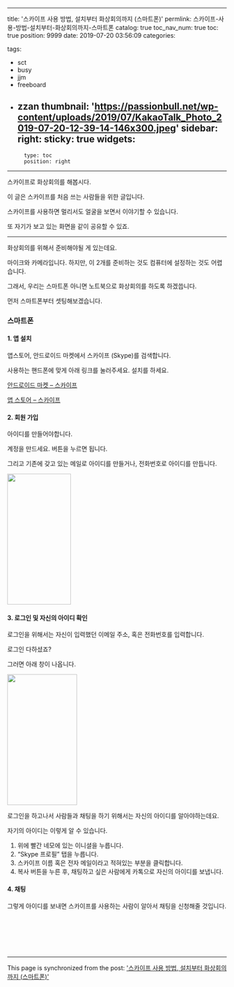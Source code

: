 
---
title: '스카이프 사용 방법, 설치부터 화상회의까지 (스마트폰)'
permlink: 스카이프-사용-방법-설치부터-화상회의까지-스마트폰
catalog: true
toc_nav_num: true
toc: true
position: 9999
date: 2019-07-20 03:56:09
categories:

tags:
- sct
- busy
- jjm
- freeboard
- zzan
thumbnail: 'https://passionbull.net/wp-content/uploads/2019/07/KakaoTalk_Photo_2019-07-20-12-39-14-146x300.jpeg'
sidebar:
    right:
        sticky: true
widgets:
    -
        type: toc
        position: right
---


<p>스카이프로 화상회의를 해봅시다.</p>
<p>이 글은 스카이프를 처음 쓰는 사람들을 위한 글입니다.</p>
<p>스카이프를 사용하면 멀리서도 얼굴을 보면서 이야기할 수 있습니다.</p>
<p>또 자기가 보고 있는 화면을 같이 공유할 수 있죠.</p>
<hr />
<p>화상회의를 위해서 준비해야될 게 있는데요.</p>
<p>마이크와 카메라입니다. 하지만, 이 2개를 준비하는 것도 컴퓨터에 설정하는 것도 어렵습니다.</p>
<p>그래서, 우리는 스마트폰 아니면 노트북으로 화상회의를 하도록 하겠씁니다.</p>
<p>먼저 스마트폰부터 셋팅해보겠습니다.</p>
<h3>스마트폰</h3>
<h4>1. 앱 설치</h4>
<p>앱스토어, 안드로이드 마켓에서 스카이프 (Skype)를 검색합니다.</p>
<p>사용하는 핸드폰에 맞게 아래 링크를 눌러주세요. 설치를 하세요.</p>
<p><a href="https://play.google.com/store/apps/details?id=com.skype.raider&hl=ko">안드로이드 마켓 – 스카이프</a></p>
<p><a href="https://apps.apple.com/kr/app/skype-for-iphone/id304878510">앱 스토어 – 스카이프</a></p>
<h4>2. 회원 가입</h4>
<p>아이디를 만들어야합니다.</p>
<p>계정을 만드세요. 버튼을 누르면 됩니다.</p>
<p>그리고 기존에 갖고 있는 메일로 아이디를 만들거나, 전화번호로 아이디를 만듭니다.</p>
<p><img class="alignnone size-medium wp-image-2355" src="https://passionbull.net/wp-content/uploads/2019/07/KakaoTalk_Photo_2019-07-20-12-39-14-146x300.jpeg" alt="" width="146" height="300" srcset="![](https://passionbull.net/wp-content/uploads/2019/07/KakaoTalk_Photo_2019-07-20-12-39-14-146x300.jpeg) 146w, ![](https://passionbull.net/wp-content/uploads/2019/07/KakaoTalk_Photo_2019-07-20-12-39-14-498x1024.jpeg) 498w, ![](https://passionbull.net/wp-content/uploads/2019/07/KakaoTalk_Photo_2019-07-20-12-39-14.jpeg) 701w" sizes="(max-width: 146px) 100vw, 146px" /></p>
<h4>3. 로그인 및 자신의 아이디 확인</h4>
<p>로그인을 위해서는 자신이 입력했던 이메일 주소, 혹은 전화번호를 입력합니다.</p>
<p>로그인 다하셨죠?</p>
<p>그러면 아래 창이 나옵니다.</p>
<p><img class="alignnone size-medium wp-image-2357" src="https://passionbull.net/wp-content/uploads/2019/07/스크린샷-2019-07-20-오후-12.47.22-160x300.png" alt="" width="160" height="300" srcset="https://passionbull.net/wp-content/uploads/2019/07/스크린샷-2019-07-20-오후-12.47.22-160x300.png 160w, https://passionbull.net/wp-content/uploads/2019/07/스크린샷-2019-07-20-오후-12.47.22-547x1024.png 547w, https://passionbull.net/wp-content/uploads/2019/07/스크린샷-2019-07-20-오후-12.47.22.png 676w" sizes="(max-width: 160px) 100vw, 160px" /></p>
<p>로그인을 하고나서 사람들과 채팅을 하기 위해서는 자신의 아이디를 알아야하는데요.</p>
<p>자기의 아이디는 이렇게 알 수 있습니다.</p>
<ol>
<li>위에 빨간 네모에 있는 이니셜을 누릅니다.</li>
<li>“Skype 프로필” 탭을 누릅니다.</li>
<li>스카이프 이름 혹은 전자 메일이라고 적혀있는 부분을 클릭합니다.</li>
<li>복사 버튼을 누른 후, 채팅하고 싶은 사람에게 카톡으로 자신의 아이디를 보냅니다.</li>
</ol>
<h4>4. 채팅</h4>
<p>그렇게 아이디를 보내면 스카이프를 사용하는 사람이 알아서 채팅을 신청해줄 것입니다.</p>
<p> </p>
<p> </p>
<p> </p>


- - -

This page is synchronized from the post: ['스카이프 사용 방법, 설치부터 화상회의까지 (스마트폰)'](https://steempeak.com/@jacobyu/2352-how-to-skype)
